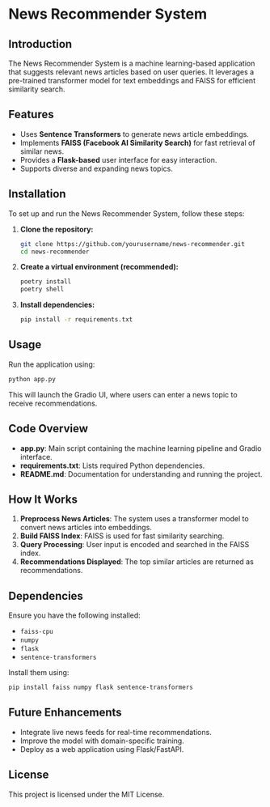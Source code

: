 # News Recommender System

## Introduction
The News Recommender System is a machine learning-based application that suggests relevant news articles based on user queries. It leverages a pre-trained transformer model for text embeddings and FAISS for efficient similarity search.

## Features
- Uses **Sentence Transformers** to generate news article embeddings.
- Implements **FAISS (Facebook AI Similarity Search)** for fast retrieval of similar news.
- Provides a **Flask-based** user interface for easy interaction.
- Supports diverse and expanding news topics.

## Installation
To set up and run the News Recommender System, follow these steps:

1. **Clone the repository:**
   ```bash
   git clone https://github.com/yourusername/news-recommender.git
   cd news-recommender
   ```

2. **Create a virtual environment (recommended):**
   ```bash
   poetry install
   poetry shell
   ```

3. **Install dependencies:**
   ```bash
   pip install -r requirements.txt
   ```

## Usage
Run the application using:
```bash
python app.py
```
This will launch the Gradio UI, where users can enter a news topic to receive recommendations.

## Code Overview
- **app.py**: Main script containing the machine learning pipeline and Gradio interface.
- **requirements.txt**: Lists required Python dependencies.
- **README.md**: Documentation for understanding and running the project.

## How It Works
1. **Preprocess News Articles**: The system uses a transformer model to convert news articles into embeddings.
2. **Build FAISS Index**: FAISS is used for fast similarity searching.
3. **Query Processing**: User input is encoded and searched in the FAISS index.
4. **Recommendations Displayed**: The top similar articles are returned as recommendations.

## Dependencies
Ensure you have the following installed:
- `faiss-cpu`
- `numpy`
- `flask`
- `sentence-transformers`

Install them using:
```bash
pip install faiss numpy flask sentence-transformers
```

## Future Enhancements
- Integrate live news feeds for real-time recommendations.
- Improve the model with domain-specific training.
- Deploy as a web application using Flask/FastAPI.

## License
This project is licensed under the MIT License.

<!-- ## Contributing -->
<!-- Pull requests are welcome! For major changes, please open an issue first to discuss. -->